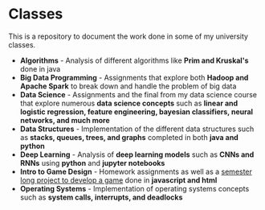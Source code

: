 # Classes

This is a repository to document the work done in some of my university classes.

-   **Algorithms** - Analysis of different algorithms like **Prim and Kruskal's** done in java
-   **Big Data Programming** - Assignments that explore both **Hadoop and Apache Spark** to break down and handle the problem of big data
-   **Data Science** - Assignments and the final from my data science course that explore numerous **data science concepts** such as **linear and logistic regression, feature engineering, bayesian classifiers, neural networks, and much more**
-   **Data Structures** - Implementation of the different data structures such as **stacks, queues, trees, and graphs** completed in both **java and python**
-   **Deep Learning** - Analysis of **deep learning models** such as **CNNs and RNNs** using **python** and **jupyter notebooks**
-   **Intro to Game Design** - Homework assignments as well as a [semester long project to develop a game](https://github.com/SisoroT/wordle-royale) done in **javascript and html**
-   **Operating Systems** - Implementation of operating systems concepts such as **system calls, interrupts, and deadlocks**
